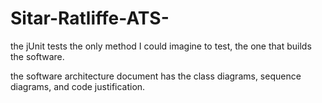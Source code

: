 # Sitar-Ratliffe-ATS-

the jUnit tests the only method I could imagine to test, the one that builds the software.

the software architecture document has the class diagrams, sequence diagrams, and code justification.
